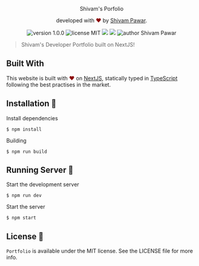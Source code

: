 <p align="center">
Shivam's Porfolio
</p>
<p align="center">
developed with <span style="color: #8b0000;">&hearts;</span> by <a href="https://www.linkedin.com/in/shivam-prakash-pawar/">Shivam Pawar</a>.
</p>
<p align="center">
    <img src="https://img.shields.io/badge/version-1.0.0-yellowgreen" alt="version 1.0.0"/>
    <img src="https://img.shields.io/badge/license-MIT-brightgreen" alt="license MIT"/>
    <img src="https://img.shields.io/github/issues-pr-raw/shivam-pawar/portfolio-website.svg" />
    <img src="https://img.shields.io/github/issues-raw/shivam-pawar/portfolio-website.svg"/>
    <img src="https://img.shields.io/badge/author-Shivam%20Pawar-orange" alt="author Shivam Pawar"/>
</p>

> Shivam's Developer Portfolio built on NextJS!

## Built With

This website is built with <span style="color: #8b0000;">&hearts;</span> on [NextJS](https://nextjs.org/), statically typed in [TypeScript](https://www.typescriptlang.org/) following the best practises in the market.

## Installation 🔧

Install dependencies

```
$ npm install
```

Building

```
$ npm run build
```

## Running Server 🚀

Start the development server

```
$ npm run dev
```

Start the server

```
$ npm start
```

## License 📜

`Portfolio` is available under the MIT license. See the LICENSE file for more info.
